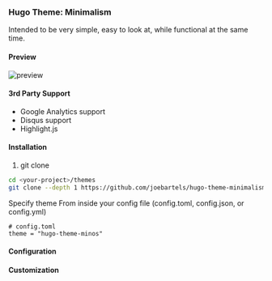 ### Hugo Theme: Minimalism

Intended to be very simple, easy to look at, while functional at the same time.

#### Preview
![preview](https://github.com/joebartels/hugo-theme-minimalism/blob/master/wiki-assets/list-preview-1.gif?raw=true)

#### 3rd Party Support
- Google Analytics support
- Disqus support
- Highlight.js

#### Installation
1. git clone
```bash
cd <your-project>/themes
git clone --depth 1 https://github.com/joebartels/hugo-theme-minimalism
```

Specify theme
From inside your config file (config.toml, config.json, or config.yml)
```
# config.toml
theme = "hugo-theme-minos"
```

#### Configuration

#### Customization
